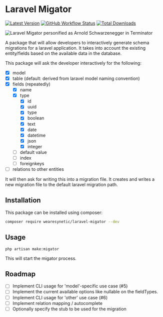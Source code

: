 # Laravel Migator
[![Latest Version](https://img.shields.io/github/release/syneticnl/migator.svg?style=flat-square)](https://github.com/syneticnl/migator/releases)
[![GitHub Workflow Status](https://github.com/syneticnl/migator/actions/workflows/phpunit.yml/badge.svg)](https://github.com/SyneticNL/MiGator/actions)
[![Total Downloads](https://img.shields.io/packagist/dt/syneticnl/migator.svg?style=flat-square)](https://packagist.org/packages/syneticnl/migator)

![Laravel Migator personified as Arnold Schwarzenegger in Terminator](https://scontent-ams2-1.xx.fbcdn.net/v/t39.30808-6/277566413_369133498558681_7312429908945278869_n.png?_nc_cat=108&ccb=1-7&_nc_sid=e3f864&_nc_ohc=-HGg91wVyroAX-j4LpE&_nc_ht=scontent-ams2-1.xx&oh=00_AT8284yIQkTdrmByJJ3xRyu3buR-RqVdeWmH0ZBcTzy8tw&oe=634A4458 "The Migator will be back!")

A package that will allow developers to interactively generate schema migrations for a laravel application. 
It takes into account the existing entity/fields based on the available data in the database.

This package will ask the developer interactively for the following:

- [x] model
- [x] table (default: derived from laravel model naming convention)
- [x] fields (repeatedly)
    - [x] name
    - [x] type
        - [x] id
        - [x] uuid
        - [x] type
        - [x] boolean
        - [x] text
        - [x] date
        - [x] datetime
        - [x] json
        - [x] integer
    - [ ] default value
    - [ ] index
    - [ ] foreignkeys
- [ ] relations to other entities

It will then ask for writing this into a migration file. It creates and writes a new migration file to the default laravel migration path.

## Installation

This package can be installed using composer:

```bash
composer require wearesynetic/laravel-migator --dev
```

## Usage

`php artisan make:migator`

This will start the migator process.

## Roadmap

- [ ] Implement CLI usage for 'model'-specific use case (#5)
- [ ] Implement the current available options like nullable on the fieldTypes. 
- [ ] Implement CLI usage for 'other' use case (#6)
- [ ] Implement relation mapping / autocomplete
- [ ] Optionally specify the stub to be used for the migration
